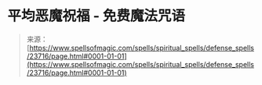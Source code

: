 <!--yml

category: 未分类

日期：2024年06月12日 19:09:01

-->

# 平均恶魔祝福 - 免费魔法咒语

> 来源：[https://www.spellsofmagic.com/spells/spiritual_spells/defense_spells/23716/page.html#0001-01-01](https://www.spellsofmagic.com/spells/spiritual_spells/defense_spells/23716/page.html#0001-01-01)
